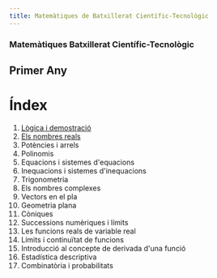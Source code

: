 ```yaml
---
title: Matemàtiques de Batxillerat Científic-Tecnològic
---
```


### Matemàtiques Batxillerat Científic-Tecnològic

## Primer Any

# Índex

1. [Lògica i demostració](log-dem.pdf)
2. [Els nombres reals](reals/index.md)
3. Potències i arrels
4. Polinomis
5. Equacions i sistemes d'equacions
6. Inequacions i sistemes d'inequacions
7. Trigonometria
8. Els nombres complexes
9. Vectors en el pla
10. Geometria plana
11. Còniques
12. Successions numèriques i límits
13. Les funcions reals de variable real
14. Límits i continuïtat de funcions
15. Introducció al concepte de derivada d'una funció
16. Estadística descriptiva
18. Combinatòria i probabilitats
